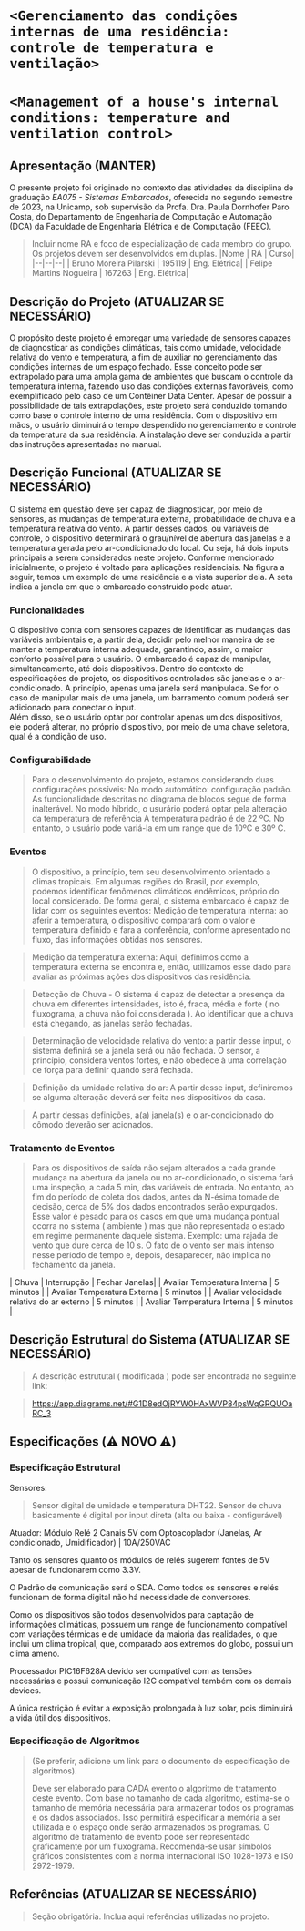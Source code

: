 # `<Gerenciamento das condições internas de uma residência: controle de temperatura e ventilação>`
# `<Management of a house's internal conditions: temperature and ventilation control>`

## Apresentação (MANTER)

O presente projeto foi originado no contexto das atividades da disciplina de graduação *EA075 - Sistemas Embarcados*, 
oferecida no segundo semestre de 2023, na Unicamp, sob supervisão da Profa. Dra. Paula Dornhofer Paro Costa, do Departamento de Engenharia de Computação e Automação (DCA) da Faculdade de Engenharia Elétrica e de Computação (FEEC).

> Incluir nome RA e foco de especialização de cada membro do grupo. Os projetos devem ser desenvolvidos em duplas.
> |Nome  | RA | Curso|
> |--|--|--|
> | Bruno Moreira Pilarski  | 195119  | Eng. Elétrica|
> | Felipe Martins Nogueira | 167263  | Eng. Elétrica|


## Descrição do Projeto (ATUALIZAR SE NECESSÁRIO)

O propósito deste projeto é empregar uma variedade de sensores capazes de diagnosticar as condições climáticas, tais como umidade, velocidade relativa do vento e temperatura, a fim de auxiliar no gerenciamento das condições internas de um espaço fechado. Esse conceito pode ser extrapolado para uma ampla gama de ambientes que buscam o controle da temperatura interna, fazendo uso das condições externas favoráveis, como exemplificado pelo caso de um Contêiner Data Center.
Apesar de possuir a possibilidade de tais extrapolações, este projeto será conduzido tomando como base o controle interno de uma residência. Com o dispositivo em mãos, o usuário diminuirá o tempo despendido no gerenciamento e controle da temperatura da sua residência. A instalação deve ser conduzida a partir das instruções apresentadas no manual.


## Descrição Funcional (ATUALIZAR SE NECESSÁRIO)

O sistema em questão deve ser capaz de diagnosticar, por meio de sensores, as mudanças de temperatura externa, probabilidade de chuva e a temperatura relativa do vento. A partir desses dados, ou variáveis de controle, o dispositivo determinará o grau/nível de abertura das janelas e a temperatura gerada pelo ar-condicionado do local. Ou seja, há dois inputs principais a serem considerados neste projeto. Conforme mencionado inicialmente, o projeto é voltado para aplicações residenciais. Na figura a seguir, temos um exemplo de uma residência e a vista superior dela. A seta indica a janela em que o embarcado construído pode atuar.  


### Funcionalidades

O dispositivo conta com sensores capazes de identificar as mudanças das variáveis ambientais e, a partir dela, decidir pelo melhor maneira de se manter a temperatura interna adequada, garantindo, assim, o maior conforto possível para o usuário.
O embarcado é capaz de manipular, simultaneamente, até dois dispositivos. Dentro do contexto de especificações do projeto, os dispositivos controlados são janelas e o ar-condicionado. A princípio, apenas uma janela será manipulada. Se for o caso de manipular mais de uma janela, um barramento comum poderá ser adicionado para conectar o input.  
Além disso, se o usuário optar por controlar apenas um dos dispositivos, ele poderá alterar, no próprio dispositivo, por meio de uma chave seletora, qual é a condição de uso.


### Configurabilidade

> Para o desenvolvimento do projeto, estamos considerando duas configurações possíveis:
No modo automático: configuração padrão. As funcionalidade descritas no diagrama de blocos segue de forma inalterável. 
No modo híbrido, o usurário poderá optar pela alteração da temperatura de referência 
A temperatura padrão é de 22 ºC. No entanto, o usuário pode  variá-la em um range que de 10ºC e 30º C. 


### Eventos

> O dispositivo, a princípio, tem seu desenvolvimento orientado a climas tropicais. Em algumas regiões do Brasil, por exemplo, podemos identificar fenômenos climáticos endêmicos, próprio do local considerado. De forma geral, o sistema embarcado é capaz de lidar com os seguintes eventos:
> Medição de temperatura interna: ao aferir a temperatura, o dispositivo comparará com o valor e temperatura definido e fara a conferência, conforme apresentado no fluxo, das informações obtidas nos sensores.
 
> Medição da temperatura externa: Aqui, definimos como a temperatura externa se encontra e, então, utilizamos esse dado para avaliar as próximas ações dos dispositivos das residência.
 
> Detecção de Chuva - O sistema é capaz de detectar a presença da chuva em diferentes intensidades, isto é, fraca, média e forte ( no fluxograma, a chuva não foi considerada ). Ao identificar que a chuva está chegando, as janelas serão fechadas.
 
> Determinação de velocidade relativa do vento: a partir desse input, o sistema definirá se a janela será ou não fechada. O sensor, a princípio, considera ventos fortes, e não obedece à uma correlação de força para definir quando será fechada.
 
> Definição da umidade relativa do ar: A partir desse input, definiremos se alguma alteração deverá ser feita nos dispositivos da casa.
 
> A partir dessas definições, a(a) janela(s) e o ar-condicionado do cômodo deverão ser acionados.


### Tratamento de Eventos

> Para os dispositivos de saída não sejam alterados a cada grande mudança na abertura da janela ou no ar-condicionado, o sistema fará uma inspeção, a cada 5 min, das variáveis de entrada. No entanto, ao fim do período de coleta dos dados, antes da N-ésima tomade de decisão, cerca de 5% dos dados encontrados serão expurgados. Esse valor é pesado para os casos em que uma mudança pontual ocorra no sistema ( ambiente ) mas que não representada o estado em regime permanente daquele sistema. Exemplo: uma rajada de vento que dure cerca de 10 s. O fato de o vento ser mais intenso nesse período de tempo e, depois, desaparecer, não implica no fechamento da janela. 

 | Chuva  | Interrupção  | Fechar Janelas|
 | Avaliar Temperatura Interna   | 5 minutos  |
 | Avaliar Temperatura Externa  | 5 minutos  |
 | Avaliar velocidade relativa do ar externo   | 5 minutos  |
 | Avaliar Temperatura Interna   | 5 minutos  |


## Descrição Estrutural do Sistema (ATUALIZAR SE NECESSÁRIO)

> A descrição estrututal ( modificada ) pode ser encontrada no seguinte link:

> https://app.diagrams.net/#G1D8edOjRYW0HAxWVP84psWqGRQUOaRC_3

## Especificações (⚠️ NOVO ⚠️)

### Especificação Estrutural

Sensores:
> Sensor digital de umidade e temperatura DHT22. 
> Sensor de chuva basicamente é digital por input direta (alta ou baixa - configurável)

Atuador:
Módulo Relé 2 Canais 5V com Optoacoplador (Janelas, Ar condicionado, Umidificador) | 10A/250VAC

Tanto os sensores quanto os módulos de relés sugerem fontes de 5V apesar de funcionarem como 3.3V.

O Padrão de comunicação será o SDA. Como todos os sensores e relés funcionam de forma digital não há 
necessidade de conversores.

Como os dispositivos são todos desenvolvidos para captação de informações climáticas, possuem um range
de funcionamento compatível com variações térmicas e de umidade da maioria das realidades, o que inclui
um clima tropical, que, comparado aos extremos do globo, possui um clima ameno.

Processador PIC16F628A devido ser compatível com as tensões necessárias e possui comunicação I2C compatível também com os demais devices.

A única restrição é evitar a exposição prolongada à luz solar, pois diminuirá a vida útil dos dispositivos.


### Especificação de Algoritmos 

> (Se preferir, adicione um link para o documento de especificação de algoritmos).
> 
> Deve ser elaborado para CADA evento o algoritmo de tratamento deste evento. Com base no
> tamanho de cada algoritmo, estima-se o tamanho de memória necessária para armazenar todos
> os programas e os dados associados. Isso permitirá especificar a memória a ser utilizada e o
> espaço onde serão armazenados os programas. O algoritmo de tratamento de evento pode
> ser representado graficamente por um fluxograma. Recomenda-se usar símbolos gráficos consistentes 
> com a norma internacional ISO 1028-1973 e IS0 2972-1979.

## Referências (ATUALIZAR SE NECESSÁRIO)
> Seção obrigatória. Inclua aqui referências utilizadas no projeto.

